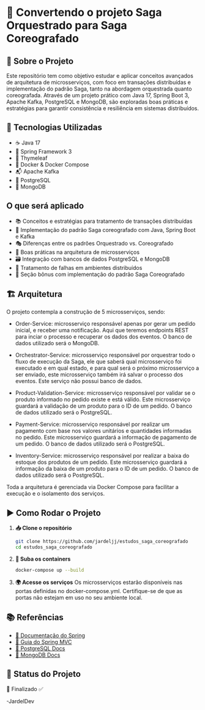 # 📌 Convertendo o projeto Saga Orquestrado para Saga Coreografado

## 📖 Sobre o Projeto
Este repositório tem como objetivo estudar e aplicar conceitos avançados de arquitetura de microsserviços, com foco em transações distribuídas e implementação do padrão Saga, tanto na abordagem orquestrada quanto coreografada. Através de um projeto prático com Java 17, Spring Boot 3, Apache Kafka, PostgreSQL e MongoDB, são exploradas boas práticas e estratégias para garantir consistência e resiliência em sistemas distribuídos.

## 🚀 Tecnologias Utilizadas
- ☕ Java 17
- 🌱 Spring Framework 3
- 🎨 Thymeleaf
- 🐳 Docker & Docker Compose
- 📬 Apache Kafka
- 🐘 PostgreSQL
- 🍃 MongoDB

## O que será aplicado

- 📚 Conceitos e estratégias para tratamento de transações distribuídas
- 🤖 Implementação do padrão Saga coreografado com Java, Spring Boot e Kafka
- 🎭 Diferenças entre os padrões Orquestrado vs. Coreografado
- 🧱 Boas práticas na arquitetura de microsserviços
- 🗃️ Integração com bancos de dados PostgreSQL e MongoDB
- 🧪 Tratamento de falhas em ambientes distribuídos
- 🎁 Seção bônus com implementação do padrão Saga Coreografado

## 🏗️ Arquitetura
O projeto contempla a construção de 5 microsserviços, sendo:

  - Order-Service: microsserviço responsável apenas por gerar um pedido inicial, e receber uma notificação. Aqui que teremos endpoints REST para inciar o processo e recuperar os dados dos eventos. O banco de dados utilizado será o MongoDB.
    
  - Orchestrator-Service: microsserviço responsável por orquestrar todo o fluxo de execução da Saga, ele que saberá qual microsserviço foi executado e em qual estado, e para qual será o próximo microsserviço a ser enviado, este microsserviço também irá salvar o processo dos eventos. Este serviço não possui banco de dados.
    
  - Product-Validation-Service: microsserviço responsável por validar se o produto informado no pedido existe e está válido. Este microsserviço guardará a validação de um produto para o ID de um pedido. O banco de dados utilizado será o PostgreSQL.
    
  - Payment-Service: microsserviço responsável por realizar um pagamento com base nos valores unitários e quantidades informadas no pedido. Este microsserviço guardará a informação de pagamento de um pedido. O banco de dados utilizado será o PostgreSQL.
    
  - Inventory-Service: microsserviço responsável por realizar a baixa do estoque dos produtos de um pedido. Este microsserviço guardará a informação da baixa de
um produto para o ID de um pedido. O banco de dados utilizado será o PostgreSQL.

Toda a arquitetura é gerenciada via Docker Compose para facilitar a execução e o isolamento dos serviços.

## ▶️ Como Rodar o Projeto
1. **📥 Clone o repositório**
   ```sh
   git clone https://github.com/jardeljj/estudos_saga_coreografado
   cd estudos_saga_coreografado
   ```

2. **🐳 Suba os containers**
   ```sh
   docker-compose up --build
   ```

3. **🌍 Acesse os serviços**
   Os microsserviços estarão disponíveis nas portas definidas no docker-compose.yml. Certifique-se de que as portas não estejam em uso no seu ambiente local.

## 📚 Referências
- [📜 Documentação do Spring](https://docs.spring.io/spring-framework/docs/current/reference/html/)
- [📌 Guia do Spring MVC](https://docs.spring.io/spring-framework/docs/current/reference/html/web.html)
- [🐘 PostgreSQL Docs](https://www.postgresql.org/docs/)
- [🍃 MongoDB Docs](https://www.mongodb.com/pt-br/docs/)

## 🚧 Status do Projeto
🚀 Finalizado ✅

-JardelDev

